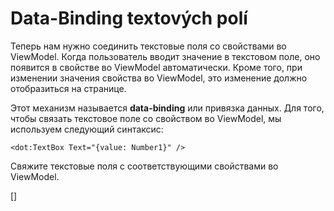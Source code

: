 ﻿Data-Binding textových polí
===========================
Теперь нам нужно соединить текстовые поля со свойствами во ViewModel. Когда пользователь вводит значение в текстовом поле, оно появится в свойстве во
ViewModel автоматически. Кроме того, при изменении значения свойства во ViewModel, это изменение должно отобразиться на странице.

Этот механизм называется **data-binding** или привязка данных. Для того, чтобы связать текстовое поле со свойством во ViewModel, мы используем следующий синтаксис:

```DOTHTML
<dot:TextBox Text="{value: Number1}" />
```
Свяжите текстовые поля с соответствующими свойствами во ViewModel. 

[<DothtmlExercise Initial="samples/CalculatorView_Stage2.dothtml"
                  Final="samples/CalculatorView_Stage3.dothtml"
                  ViewModel="samples/CalculatorViewModel_Stage2.cs"
                  DisplayName="CalculatorView.dothtml"
                  ValidatorId="Lesson1Step6Validator"/>]